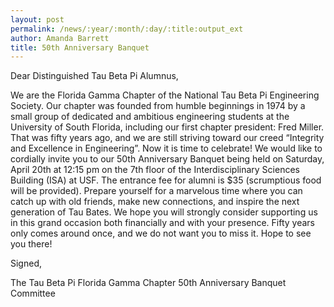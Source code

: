 ```yaml
---
layout: post
permalink: /news/:year/:month/:day/:title:output_ext
author: Amanda Barrett
title: 50th Anniversary Banquet
---
```


Dear Distinguished Tau Beta Pi Alumnus, 

We are the Florida Gamma Chapter of the National Tau Beta Pi Engineering Society. Our chapter was founded from humble beginnings in 1974 by a small group of dedicated and ambitious engineering students at the University of South Florida, including our first chapter president: Fred Miller. That was fifty years ago, and we are still striving toward our creed “Integrity and Excellence in Engineering”. Now it is time to celebrate! We would like to cordially invite you to our 50th Anniversary Banquet being held on Saturday, April 20th at 12:15 pm on the 7th floor of the Interdisciplinary Sciences Building (ISA) at USF. The entrance fee for alumni is $35 (scrumptious food will be provided). Prepare yourself for a marvelous time where you can catch up with old friends, make new connections, and inspire the next generation of Tau Bates. We hope you will strongly consider supporting us in this grand occasion both financially and with your presence. Fifty years only comes around once, and we do not want you to miss it. Hope to see you there! 


Signed, 

The Tau Beta Pi Florida Gamma Chapter 50th
Anniversary Banquet Committee 
